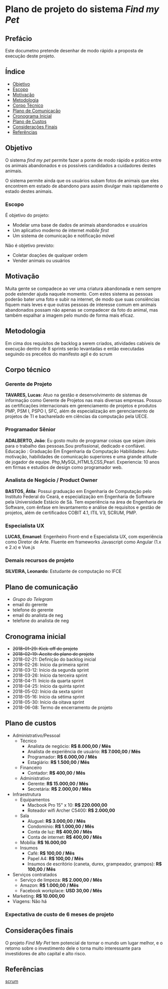 # Plano de projeto do sistema *Find my Pet*

## Prefácio

Este documetno pretende desenhar de modo rápido a proposta de execução deste projeto.

## Índice

- [Objetivo](#objetivo)
- [Escopo](#escopo)
- [Motivação](#motiva%C3%A7%C3%A3o)
- [Metodologia](#metodologia)
- [Corpo Técnico](#corpo-t%C3%A9cnico)
- [Plano de Comunicação](#plano-de-comunica%C3%A7%C3%A3o)
- [Cronograma Inicial](#cronograma-inicial)
- [Plano de Custos](#plano-de-custos)
- [Considerações Finais](#considera%C3%A7%C3%B5es-finais)
- [Referências](#considera%C3%A7%C3%B5es-finais)

## Objetivo

O sistema *find my pet* permite fazer a ponte de modo rápido e prático entre os animais abandonados e os possíveis candidados a cuidadores destes animais.

O sistema permite ainda que os usuários subam fotos de animais que eles encontrem em estado de abandono para assim divulgar mais rapidamente o estado destes animais.

### Escopo

É objetivo do projeto:

- Modelar uma base de dados de animais abandonados e usuários
- Um aplicativo moderno de internet *mobile first*
- Um sistema de comunicação e notificação móvel

Não é objetivo previsto:

- Coletar doações de qualquer ordem
- Vender animais ou usuários

## Motivação

Muita gente se compadece ao ver uma criatura abandonada e nem sempre pode estender ajuda naquele momento. Com estes sistema as pessoas poderão bater uma foto e subir na internet, de modo que suas consiências fiquem mais leves e que outras pessoas de interesse comum em animais abandonados possam não apenas se compadecer da foto do animal, mas também espalhar a imagem pelo mundo de forma mais eficaz.

## Metodologia

Em cima dos requisitos de backlog a serem criados, atividades cabíveis de execução dentro de 8 sprints serão levantadas e então executadas seguindo os preceitos do manifesto agil e do scrum

## Corpo técnico

### Gerente de Projeto

**TAVARES, Lucas**: Atuo na gestão e desenvolvimento de sistemas de informação como Gerente de Projetos nas mais diversas empresas. Possuo as certificações internacionais em gerenciamento de projetos e produtos PMP, PSM I, PSPO I, SFC, além de especialização em gerenciamento de projetos de TI e bacharelado em ciências da computação pela UECE.

### Programador Sênior

**ADALBERTO, João**: Eu gosto muito de programar coisas que sejam úteis para o trabalho das pessoas.Sou profissional, dedicado e confiável.
Educação : Graduação Em Engenharia da Computação
Habilidades: Auto-motivação, habilidades de comunicação superiores e uma grande atitude de jogador de equipe.
Php,MySQL,HTML5,CSS,Pearl.
Experiencia: 10 anos em firmas e estudios de design como programador web.

### Analista de Negócio / Product Owner

**BASTOS, Átila**: Possui graduação em Engenharia de Computação pelo Instituto Federal do Ceará, e especialização em Engenharia de Software pela Universidade Estácio de Sá. Tem experiência na área de Engenharia de Software, com ênfase em levantamento e análise de requisitos e gestão de projetos, além de certificados COBIT 4.1, ITIL V3, SCRUM, PMP.

### Especialista UX

**LUCAS, Emanuel**: Engenheiro Front-end e Especialista UX, com experiência como Diretor de Arte. Fluente em frameworks Javascript como Angular (1.x e 2.x) e Vue.js

### Demais recursos de projeto

**SILVEIRA, Leonardo**: Estudante de computação no IFCE

## Plano de comunicação

- *Grupo do Telegram*
- email do gerente
- telefone do gerente
- email do analista de neg
- telefone do analista de neg

## Cronograma inicial

- ~~2018-01-29: Kick-off de projeto~~
- ~~2018-02-19: Aceite do plano de projeto~~
- 2018-02-21: Definição do backlog inicial
- 2018-02-26: Início da primeira sprint
- 2018-03-12: Início da segunda sprint
- 2018-03-26: Início da terceira sprint
- 2018-04-11: Início da quarta sprint
- 2018-04-25: Início da quinta sprint
- 2018-05-02: Início da sexta sprint
- 2018-05-16: Início da sétima sprint
- 2018-05-30: Início da oitava sprint
- 2018-06-08: Termo de encerramento de projeto

## Plano de custos

- Administrativo/Pessoal
  - Técnico
    - Analista de negócio: **R$ 8.000,00 / Mês**
    - Analista de experiência de usuário: **R$ 7.000,00 / Mês**
    - Programador: **R$ 6.000,00 / Mês**
    - Estagiário: **R$ 1.500,00 / Mês**
  - Financeiro
    - Contador: **R$ 400,00 / Mês**
  - Administrativo
    - Gerente: **R$ 15.000,00 / Mês**
    - Secretária: **R$ 2.000,00 / Mês**
- Infraestrutura
  - Equipamentos 
    - Macbook Pro 15" x 10: **R$ 220.000,00**
    - Roteador wifi Archer C5400: **R$ 2.000,00**
  - Sala
    - Aluguel: **R$ 3.000,00 / Mês**
    - Condomínio: **R$ 1.000,00 / Mês**
    - Conta de luz: **R$ 400,00 / Mês**
    - Conta de internet: **R$ 400,00 / Mês**
  - Mobília: **R$ 16.000,00**
  - Insumos
    - Café: **R$ 100,00 / Mês**
    - Papel A4: **R$ 100,00 / Mês**
    - Insumos de escritório (caneta, durex, grampeador, grampos): **R$ 100,00 / Mês**
- Serviços contratados
  - Serviço de limpeza: **R$ 2.000,00 / Mês**
  - Amazon: **R$ 1.000,00 / Mês**
  - Facebook workplace: **USD 30,00 / Mês**
- Marketing: **R$ 10.000,00**
- Viagens: Não há

### Expectativa de custo de 6 meses de projeto


## Considerações finais

O projeto *Find My Pet* tem potencial de tornar o mundo um lugar melhor, e o retorno sobre o investimento dele o torna muito interessante para investidores de alto capital e alto risco.

## Referências

[scrum](http://www.desenvolvimentoagil.com.br/scrum/)
